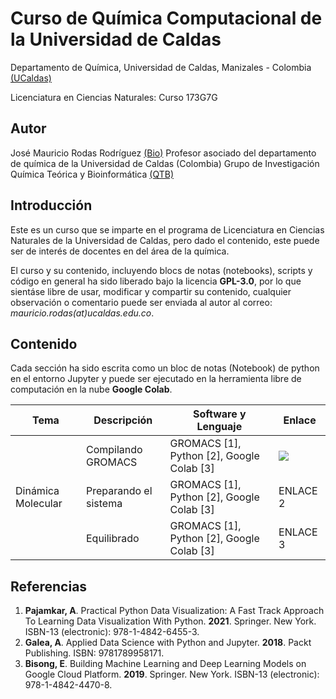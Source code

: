 # Curso de Química Computacional de la Universidad de Caldas

Departamento de Química, Universidad de Caldas, Manizales - Colombia [(UCaldas)](https://www.ucaldas.edu.co/)

Licenciatura en Ciencias Naturales: Curso 173G7G

## Autor

José Mauricio Rodas Rodríguez [(Bio)](https://cienciasexactasynaturales.ucaldas.edu.co/docente/?id=2617)
Profesor asociado del departamento de química de la Universidad de Caldas (Colombia)
Grupo de Investigación Química Teórica y Bioinformática [(QTB)](https://scienti.minciencias.gov.co/gruplac/jsp/visualiza/visualizagr.jsp?nro=00000000016599)

## Introducción

Este es un curso que se imparte en el programa de Licenciatura en Ciencias Naturales de la Universidad de Caldas, pero dado el contenido, este puede ser de interés de docentes en del área de la química.

El curso y su contenido, incluyendo blocs de notas (notebooks), scripts y código en general ha sido liberado bajo la licencia **GPL-3.0**, por lo que sientáse libre de usar, modificar y compartir su contenido, cualquier observación o comentario puede ser enviada al autor al correo: *mauricio.rodas(at)ucaldas.edu.co*.

## Contenido

Cada sección ha sido escrita como un bloc de notas (Notebook) de python en el entorno Jupyter y puede ser ejecutado en la herramienta libre de computación en la nube **Google Colab**.

<table class="tg">
<thead>
  <tr>
    <th class="tg-c3ow"><span style="font-weight:bold">Tema</span></th>
    <th class="tg-c3ow"><span style="font-weight:bold">Descripción</span></th>
    <th class="tg-c3ow"><span style="font-weight:bold">Software y Lenguaje</span></th>
    <th class="tg-c3ow"><span style="font-weight:bold">Enlace</span></th>
  </tr>
</thead>
<tbody>
  <tr>
    <td class="tg-c3ow" rowspan="3">Dinámica Molecular</td>
    <td class="tg-0pky">Compilando GROMACS</td>
    <td class="tg-0pky">GROMACS [1], Python [2], Google Colab [3]</td>
    <td class="tg-0pky"><a href="https://colab.research.google.com/github/maurorodas/Quimica_computacional_173G7G/blob/main/notebooks/molecular_dynamics/compilando_gromacs.ipynb"><img src="https://colab.research.google.com/assets/colab-badge.svg"></td>
  </tr>
  <tr>
    <td class="tg-0pky">Preparando el sistema</td>
    <td class="tg-0pky">GROMACS [1], Python [2], Google Colab [3]</td>
    <td class="tg-0pky">ENLACE 2</td>
  </tr>
  <tr>
    <td class="tg-0pky">Equilibrado</td>
    <td class="tg-0pky">GROMACS [1], Python [2], Google Colab [3]</td>
    <td class="tg-0pky">ENLACE 3</td>
  </tr>
</tbody>
</table>

## Referencias

1. **Pajamkar, A**. Practical Python Data Visualization: A Fast Track Approach To Learning Data Visualization With Python. **2021**. Springer. New York. ISBN-13 (electronic): 978-1-4842-6455-3.
2. **Galea, A**. Applied Data Science with Python and Jupyter. **2018**. Packt Publishing. ISBN: 9781789958171.
3. **Bisong, E**. Building Machine Learning and Deep Learning Models on Google Cloud Platform. **2019**. Springer. New York. ISBN-13 (electronic): 978-1-4842-4470-8.
